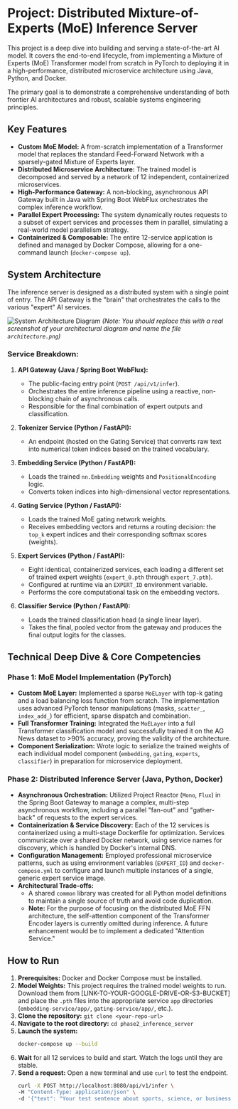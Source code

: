 # Project: Distributed Mixture-of-Experts (MoE) Inference Server

This project is a deep dive into building and serving a state-of-the-art AI model. It covers the end-to-end lifecycle, from implementing a Mixture of Experts (MoE) Transformer model from scratch in PyTorch to deploying it in a high-performance, distributed microservice architecture using Java, Python, and Docker.

The primary goal is to demonstrate a comprehensive understanding of both frontier AI architectures and robust, scalable systems engineering principles.

## Key Features

*   **Custom MoE Model:** A from-scratch implementation of a Transformer model that replaces the standard Feed-Forward Network with a sparsely-gated Mixture of Experts layer.
*   **Distributed Microservice Architecture:** The trained model is decomposed and served by a network of 12 independent, containerized microservices.
*   **High-Performance Gateway:** A non-blocking, asynchronous API Gateway built in Java with Spring Boot WebFlux orchestrates the complex inference workflow.
*   **Parallel Expert Processing:** The system dynamically routes requests to a subset of expert services and processes them in parallel, simulating a real-world model parallelism strategy.
*   **Containerized & Composable:** The entire 12-service application is defined and managed by Docker Compose, allowing for a one-command launch (`docker-compose up`).

## System Architecture

The inference server is designed as a distributed system with a single point of entry. The API Gateway is the "brain" that orchestrates the calls to the various "expert" AI services.

![System Architecture Diagram](architecture.png)
*(Note: You should replace this with a real screenshot of your architectural diagram and name the file `architecture.png`)*

### Service Breakdown:

1.  **API Gateway (Java / Spring Boot WebFlux):**
    *   The public-facing entry point (`POST /api/v1/infer`).
    *   Orchestrates the entire inference pipeline using a reactive, non-blocking chain of asynchronous calls.
    *   Responsible for the final combination of expert outputs and classification.

2.  **Tokenizer Service (Python / FastAPI):**
    *   An endpoint (hosted on the Gating Service) that converts raw text into numerical token indices based on the trained vocabulary.

3.  **Embedding Service (Python / FastAPI):**
    *   Loads the trained `nn.Embedding` weights and `PositionalEncoding` logic.
    *   Converts token indices into high-dimensional vector representations.

4.  **Gating Service (Python / FastAPI):**
    *   Loads the trained MoE gating network weights.
    *   Receives embedding vectors and returns a routing decision: the `top_k` expert indices and their corresponding softmax scores (weights).

5.  **Expert Services (Python / FastAPI):**
    *   Eight identical, containerized services, each loading a different set of trained expert weights (`expert_0.pth` through `expert_7.pth`).
    *   Configured at runtime via an `EXPERT_ID` environment variable.
    *   Performs the core computational task on the embedding vectors.

6.  **Classifier Service (Python / FastAPI):**
    *   Loads the trained classification head (a single linear layer).
    *   Takes the final, pooled vector from the gateway and produces the final output logits for the classes.

## Technical Deep Dive & Core Competencies

### Phase 1: MoE Model Implementation (PyTorch)

*   **Custom MoE Layer:** Implemented a sparse `MoELayer` with top-k gating and a load balancing loss function from scratch. The implementation uses advanced PyTorch tensor manipulations (masks, `scatter_`, `index_add_`) for efficient, sparse dispatch and combination.
*   **Full Transformer Training:** Integrated the `MoELayer` into a full Transformer classification model and successfully trained it on the AG News dataset to >90% accuracy, proving the validity of the architecture.
*   **Component Serialization:** Wrote logic to serialize the trained weights of each individual model component (`embedding`, `gating`, `experts`, `classifier`) in preparation for microservice deployment.

### Phase 2: Distributed Inference Server (Java, Python, Docker)

*   **Asynchronous Orchestration:** Utilized Project Reactor (`Mono`, `Flux`) in the Spring Boot Gateway to manage a complex, multi-step asynchronous workflow, including a parallel "fan-out" and "gather-back" of requests to the expert services.
*   **Containerization & Service Discovery:** Each of the 12 services is containerized using a multi-stage Dockerfile for optimization. Services communicate over a shared Docker network, using service names for discovery, which is handled by Docker's internal DNS.
*   **Configuration Management:** Employed professional microservice patterns, such as using environment variables (`EXPERT_ID`) and `docker-compose.yml` to configure and launch multiple instances of a single, generic expert service image.
*   **Architectural Trade-offs:**
    *   A shared `common` library was created for all Python model definitions to maintain a single source of truth and avoid code duplication.
    *   **Note:** For the purpose of focusing on the distributed MoE FFN architecture, the self-attention component of the Transformer Encoder layers is currently omitted during inference. A future enhancement would be to implement a dedicated "Attention Service."

## How to Run

1.  **Prerequisites:** Docker and Docker Compose must be installed.
2.  **Model Weights:** This project requires the trained model weights to run. Download them from [LINK-TO-YOUR-GOOGLE-DRIVE-OR-S3-BUCKET] and place the `.pth` files into the appropriate service `app` directories (`embedding-service/app/`, `gating-service/app/`, etc.).
3.  **Clone the repository:** `git clone <your-repo-url>`
4.  **Navigate to the root directory:** `cd phase2_inference_server`
5.  **Launch the system:**
    ```bash
    docker-compose up --build
    ```
6.  **Wait** for all 12 services to build and start. Watch the logs until they are stable.
7.  **Send a request:** Open a new terminal and use `curl` to test the endpoint.
    ```bash
    curl -X POST http://localhost:8080/api/v1/infer \
    -H "Content-Type: application/json" \
    -d '{"text": "Your test sentence about sports, science, or business goes here."}'
    ```
